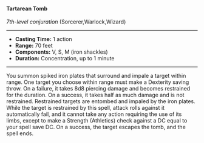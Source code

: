 #### Tartarean Tomb
*7th-level conjuration* (Sorcerer,Warlock,Wizard)
___
- **Casting Time:** 1 action
- **Range:** 70 feet
- **Components:** V, S, M (iron shackles)
- **Duration:** Concentration, up to 1 minute
---
You summon spiked iron plates that surround and
impale a target within range. One target you choose
within range must make a Dexterity saving throw.
On a failure, it takes 8d8 piercing damage and
becomes restrained for the duration. On a success,
it takes half as much damage and is not restrained.
Restrained targets are entombed and impaled by
the iron plates. While the target is restrained by this
spell, attack rolls against it automatically fail, and it
cannot take any action requiring the use of its
limbs, except to make a Strength (Athletics) check
against a DC equal to your spell save DC. On a
success, the target escapes the tomb, and the spell
ends.
